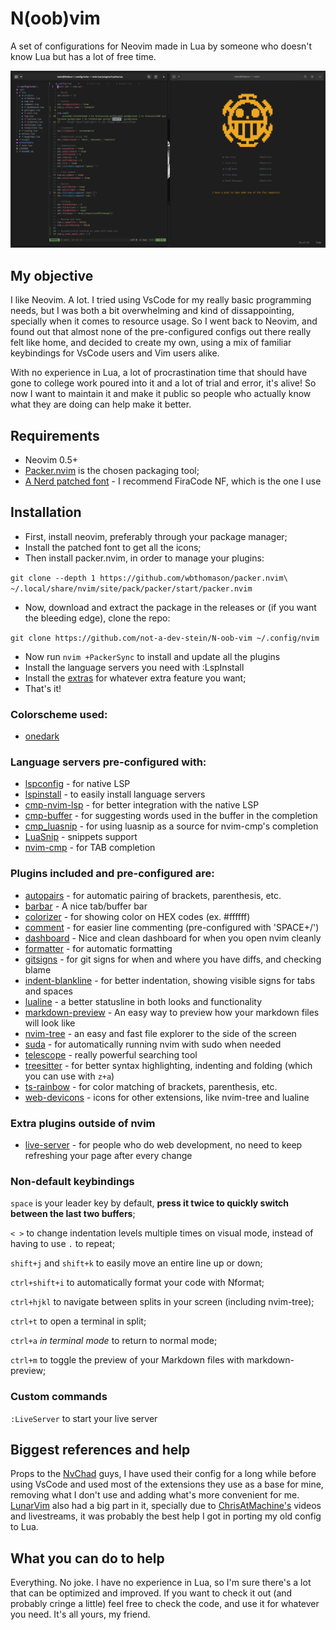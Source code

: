 # N(oob)vim
A set of configurations for Neovim made in Lua by someone who doesn't know Lua but has a lot of free time.

![How it looks](screenshots/example.png)

## My objective
I like Neovim. A lot. I tried using VsCode for my really basic programming needs, but I was both a bit overwhelming and kind of dissappointing, specially when it comes to resource usage. So I went back to Neovim, and found out that almost none of the pre-configured configs out there really felt like home, and decided to create my own, using a mix of familiar keybindings for VsCode users and Vim users alike.

With no experience in Lua, a lot of procrastination time that should have gone to college work poured into it and a lot of trial and error, it's alive! So now I want to maintain it and make it public so people who actually know what they are doing can help make it better.

## Requirements
  - Neovim 0.5+
  - [Packer.nvim](https://github.com/wbthomason/packer.nvim) is the chosen packaging tool;
  - [A Nerd patched font](https://www.nerdfonts.com/) - I recommend FiraCode NF, which is the one I use

## Installation
  - First, install neovim, preferably through your package manager;
  - Install the patched font to get all the icons;
  - Then install packer.nvim, in order to manage your plugins:

`git clone --depth 1 https://github.com/wbthomason/packer.nvim\ ~/.local/share/nvim/site/pack/packer/start/packer.nvim`
  - Now, download and extract the package in the releases or (if you want the bleeding edge), clone the repo:

`git clone https://github.com/not-a-dev-stein/N-oob-vim ~/.config/nvim`
  - Now run `nvim +PackerSync` to install and update all the plugins
  - Install the language servers you need with :LspInstall
  - Install the [extras](https://github.com/not-a-dev-stein/N-oob-vim/#extra-plugins-outside-of-nvim) for whatever extra feature you want;
  - That's it!

### Colorscheme used:
  - [onedark](https://github.com/olimorris/onedark.nvim)

### Language servers pre-configured with:
  - [lspconfig](https://github.com/neovim/nvim-lspconfig) - for native LSP
  - [lspinstall](https://github.com/kabouzeid/nvim-lspinstall) - to easily install language servers
  - [cmp-nvim-lsp](https://github.com/hrsh7th/cmp-nvim-lsp) - for better integration with the native LSP
  - [cmp-buffer](https://github.com/hrsh7th/cmp-buffer) - for suggesting words used in the buffer in the completion
  - [cmp_luasnip](https://github.com/saadparwaiz1/cmp_luasnip) - for using luasnip as a source for nvim-cmp's completion
  - [LuaSnip](https://github.com/L3MON4D3/LuaSnip) - snippets support
  - [nvim-cmp](https://github.com/hrsh7th/nvim-cmp) - for TAB completion

### Plugins included and pre-configured are:
  - [autopairs](https://github.com/windwp/nvim-autopairs) - for automatic pairing of brackets, parenthesis, etc.
  - [barbar](https://github.com/romgrk/barbar.nvim) - A nice tab/buffer bar
  - [colorizer](https://github.com/norcalli/nvim-colorizer.lua) - for showing color on HEX codes (ex. #ffffff)
  - [comment](https://github.com/terrortylor/nvim-comment) - for easier line commenting (pre-configured with 'SPACE+/')
  - [dashboard](https://github.com/glepnir/dashboard-nvim) - Nice and clean dashboard for when you open nvim cleanly
  - [formatter](https://github.com/mhartington/formatter.nvim) - for automatic formatting
  - [gitsigns](https://github.com/lewis6991/gitsigns.nvim) - for git signs for when and where you have diffs, and checking blame
  - [indent-blankline](https://github.com/lukas-reineke/indent-blankline.nvim) - for better indentation, showing visible signs for tabs and spaces
  - [lualine](https://github.com/hoob3rt/lualine.nvim) - a better statusline in both looks and functionality
  - [markdown-preview](https://github.com/iamcco/markdown-preview.nvim) - An easy way to preview how your markdown files will look like
  - [nvim-tree](https://github.com/kyazdani42/nvim-tree.lua) - an easy and fast file explorer to the side of the screen
  - [suda](https://github.com/lambdalisue/suda.vim) - for automatically running nvim with sudo when needed
  - [telescope](https://github.com/nvim-telescope/telescope.nvim) - really powerful searching tool
  - [treesitter](https://github.com/nvim-treesitter/nvim-treesitter) - for better syntax highlighting, indenting and folding (which you can use with `z+a`)
  - [ts-rainbow](https://github.com/p00f/nvim-ts-rainbow) - for color matching of brackets, parenthesis, etc.
  - [web-devicons](https://github.com/kyazdani42/nvim-web-devicons) - icons for other extensions, like nvim-tree and lualine 

### Extra plugins outside of nvim
  - [live-server](https://www.npmjs.com/package/live-server) - for people who do web development, no need to keep refreshing your page after every change

### Non-default keybindings
`space` is your leader key by default, **press it twice to quickly switch between the last two buffers**;

`< >` to change indentation levels multiple times on visual mode, instead of having to use `.` to repeat;

`shift+j` and `shift+k` to easily move an entire line up or down;

`ctrl+shift+i` to automatically format your code with Nformat;

`ctrl+hjkl` to navigate between splits in your screen (including nvim-tree);

`ctrl+t` to open a terminal in split;

`ctrl+a` *in terminal mode* to return to normal mode;

`ctrl+m` to toggle the preview of your Markdown files with markdown-preview;

### Custom commands
`:LiveServer` to start your live server

## Biggest references and help
Props to the [NvChad](https://github.com/NvChad/NvChad/) guys, I have used their config for a long while before using VsCode and used most of the extensions they use as a base for mine, removing what I don't use and adding what's more convenient for me. [LunarVim](https://github.com/LunarVim/LunarVim) also had a big part in it, specially due to [ChrisAtMachine's](https://www.youtube.com/channel/UCS97tchJDq17Qms3cux8wcA) videos and livestreams, it was probably the best help I got in porting my old config to Lua.

## What you can do to help
Everything. No joke. I have no experience in Lua, so I'm sure there's a lot that can be optimized and improved. If you want to check it out (and probably cringe a little) feel free to check the code, and use it for whatever you need. It's  all yours, my friend.
